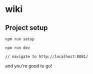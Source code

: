 # wiki

## Project setup
```
npm run setup
```

```
npm run dev
```

```
// navigate to http://localhost:8081/
```

and you're good to go!